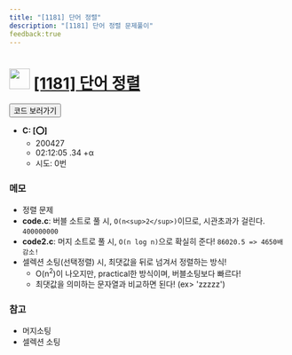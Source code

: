 ```yaml
---
title: "[1181] 단어 정렬"
description: "[1181] 단어 정렬 문제풀이"
feedback:true
---
```

<h1><img src="https://doky.space/assets/icpclev/s5.svg" height="37px"> <a href="http://icpc.me/1181">[1181] 단어 정렬</a></h1>

<a href="https://github.com/DokySp/acmicpc-practice/tree/master/1181"><button class="btn btn-info">코드 보러가기</button></a>

- **C: [:o:]**
  - 200427
  - 02:12:05 .34 +α
  - 시도: 0번

### 메모
 - 정렬 문제
 - **code.c**: 버블 소트로 풀 시, `O(n<sup>2</sup>)`이므로, 시관초과가 걸린다. `400000000`
 - **code2.c**: 머지 소트로 풀 시, `O(n log n)`으로 확실히 준다! `86020.5 => 4650배 감소!`
 - 셀렉션 소팅(선택정렬) 시, 최댓값을 뒤로 넘겨서 정렬하는 방식!
    - O(n<sup>2</sup>)이 나오지만, practical한 방식이며, 버블소팅보다 빠르다!
    - 최댓값을 의미하는 문자열과 비교하면 된다! (ex> 'zzzzz')
    
### 참고
 - 머지소팅
 - 셀렉션 소팅
